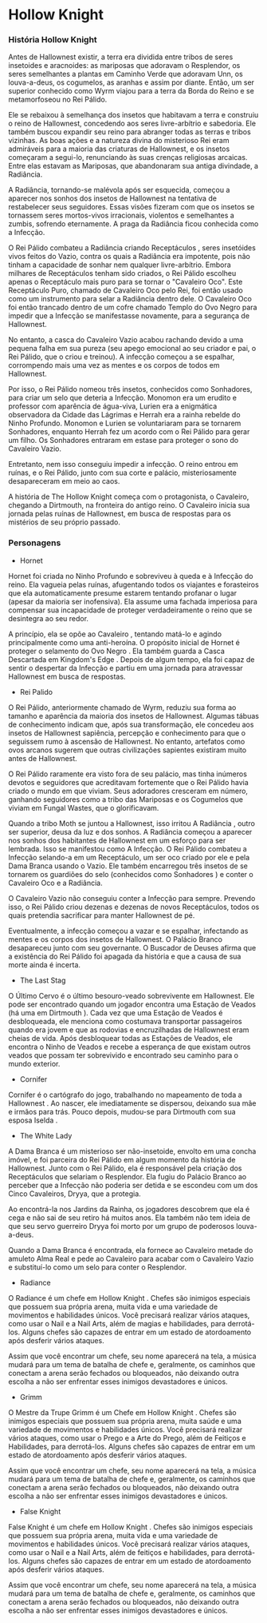 # Hollow Knight

### História Hollow Knight

Antes de Hallownest existir, a terra era dividida entre tribos de seres insetoides e aracnoides: as mariposas que adoravam o Resplendor, os seres semelhantes a plantas em Caminho Verde que adoravam Unn, os louva-a-deus, os cogumelos, as aranhas e assim por diante. Então, um ser superior conhecido como Wyrm viajou para a terra da Borda do Reino e se metamorfoseou no Rei Pálido.

Ele se rebaixou à semelhança dos insetos que habitavam a terra e construiu o reino de Hallownest, concedendo aos seres livre-arbítrio e sabedoria. Ele também buscou expandir seu reino para abranger todas as terras e tribos vizinhas. As boas ações e a natureza divina do misterioso Rei eram admiráveis para a maioria das criaturas de Hallownest, e os insetos começaram a segui-lo, renunciando às suas crenças religiosas arcaicas. Entre elas estavam as Mariposas, que abandonaram sua antiga divindade, a Radiância.

A Radiância, tornando-se malévola após ser esquecida, começou a aparecer nos sonhos dos insetos de Hallownest na tentativa de restabelecer seus seguidores. Essas visões fizeram com que os insetos se tornassem seres mortos-vivos irracionais, violentos e semelhantes a zumbis, sofrendo eternamente. A praga da Radiância ficou conhecida como a Infecção. 

O Rei Pálido combateu a Radiância criando  Receptáculos , seres insetóides vivos feitos do Vazio, contra os quais a Radiância era impotente, pois não tinham a capacidade de sonhar nem qualquer livre-arbítrio. Embora milhares de Receptáculos tenham sido criados, o Rei Pálido escolheu apenas o Receptáculo mais puro para se tornar o "Cavaleiro Oco". Este Receptáculo Puro, chamado de Cavaleiro Oco pelo Rei, foi então usado como um instrumento para selar a Radiância dentro dele. O Cavaleiro Oco foi então trancado dentro de um cofre chamado Templo do Ovo Negro para impedir que a Infecção se manifestasse novamente, para a segurança de Hallownest.

No entanto, a casca do Cavaleiro Vazio acabou rachando devido a uma pequena falha em sua pureza (seu apego emocional ao seu criador e pai, o Rei Pálido, que o criou e treinou). A infecção começou a se espalhar, corrompendo mais uma vez as mentes e os corpos de todos em Hallownest.

 Por isso, o Rei Pálido nomeou três insetos, conhecidos como Sonhadores, para criar um selo que deteria a Infecção. Monomon era um erudito e professor com aparência de água-viva, Lurien era a enigmática observadora da Cidade das Lágrimas e Herrah era a rainha rebelde do Ninho Profundo. Monomon e Lurien se voluntariaram para se tornarem Sonhadores, enquanto Herrah fez um acordo com o Rei Pálido para gerar um filho. Os Sonhadores entraram em estase para proteger o sono do Cavaleiro Vazio.  

 Entretanto, nem isso conseguiu impedir a infecção. O reino entrou em ruínas, e o Rei Pálido, junto com sua corte e palácio, misteriosamente desapareceram em meio ao caos.

A história de The Hollow Knight começa com o protagonista, o Cavaleiro, chegando a Dirtmouth, na fronteira do antigo reino. O Cavaleiro inicia sua jornada pelas ruínas de Hallownest, em busca de respostas para os mistérios de seu próprio passado.

### Personagens

- Hornet

Hornet foi criada no Ninho Profundo e sobreviveu à queda e à Infecção do reino. Ela vagueia pelas ruínas, afugentando todos os viajantes e forasteiros que ela automaticamente presume estarem tentando profanar o lugar (apesar da maioria ser inofensiva). Ela assume uma fachada imperiosa para compensar sua incapacidade de proteger verdadeiramente o reino que se desintegra ao seu redor.

A princípio, ela se opõe ao Cavaleiro , tentando matá-lo e agindo principalmente como uma anti-heroína. O propósito inicial de Hornet é proteger o selamento do Ovo Negro . Ela também guarda a Casca Descartada em Kingdom's Edge . Depois de algum tempo, ela foi capaz de sentir o despertar da Infecção e partiu em uma jornada para atravessar Hallownest em busca de respostas.

- Rei Palido

O Rei Pálido, anteriormente chamado de Wyrm, reduziu sua forma ao tamanho e aparência da maioria dos insetos de Hallownest. Algumas tábuas de conhecimento indicam que, após sua transformação, ele concedeu aos insetos de Hallownest sapiência, percepção e conhecimento para que o seguissem rumo à ascensão de Hallownest. No entanto, artefatos como ovos arcanos sugerem que outras civilizações sapientes existiram muito antes de Hallownest.

O Rei Pálido raramente era visto fora de seu palácio, mas tinha inúmeros devotos e seguidores que acreditavam fortemente que o Rei Pálido havia criado o mundo em que viviam. Seus adoradores cresceram em número, ganhando seguidores como a tribo das Mariposas e os Cogumelos que viviam em Fungal Wastes, que o glorificavam.

Quando a tribo Moth se juntou a Hallownest, isso irritou A Radiância , outro ser superior, deusa da luz e dos sonhos. A Radiância começou a aparecer nos sonhos dos habitantes de Hallownest em um esforço para ser lembrada. Isso se manifestou como A Infecção. O Rei Pálido combateu a Infecção selando-a em um Receptáculo, um ser oco criado por ele e  pela Dama Branca usando o Vazio. Ele também encarregou três insetos de se tornarem os guardiões do selo (conhecidos como Sonhadores ) e conter o Cavaleiro Oco e a Radiância.

O Cavaleiro Vazio não conseguiu conter a Infecção para sempre. Prevendo isso, o Rei Pálido criou dezenas e dezenas de novos Receptáculos, todos os quais pretendia sacrificar para manter Hallownest de pé.

Eventualmente, a infecção começou a vazar e se espalhar, infectando as mentes e os corpos dos insetos de Hallownest. O Palácio Branco desapareceu junto com seu governante. O  Buscador de Deuses afirma que a existência do Rei Pálido foi apagada da história e que a causa de sua morte ainda é incerta.

- The Last Stag

O Último Cervo é o último besouro-veado sobrevivente em Hallownest. Ele pode ser encontrado quando um jogador encontra uma Estação de Veados (há uma em Dirtmouth ). Cada vez que uma Estação de Veados é desbloqueada, ele menciona como costumava transportar passageiros quando era jovem e que as rodovias e encruzilhadas de Hallownest eram cheias de vida. Após desbloquear todas as Estações de Veados, ele encontra o Ninho de Veados e recebe a esperança de que existam outros veados que possam ter sobrevivido e encontrado seu caminho para o mundo exterior.

- Cornifer

Cornifer é o cartógrafo do jogo, trabalhando no mapeamento de toda a Hallownest . Ao nascer, ele imediatamente se dispersou, deixando sua mãe e irmãos para trás. Pouco depois, mudou-se para Dirtmouth com sua esposa Iselda .

- The White Lady

A Dama Branca é um misterioso ser não-insetoide, envolto em uma concha imóvel, e foi parceira do Rei Pálido em algum momento da história de Hallownest. Junto com o Rei Pálido, ela é responsável pela criação dos Receptáculos que selariam o Resplendor. Ela fugiu do Palácio Branco ao perceber que a Infecção não poderia ser detida e se escondeu com um dos Cinco Cavaleiros, Dryya, que a protegia.

Ao encontrá-la nos Jardins da Rainha, os jogadores descobrem que ela é cega e não sai de seu retiro há muitos anos. Ela também não tem ideia de que seu servo guerreiro Dryya foi morto por um grupo de poderosos louva-a-deus. 

Quando a Dama Branca é encontrada, ela fornece ao Cavaleiro metade do  amuleto Alma Real e pede ao Cavaleiro para acabar com o Cavaleiro Vazio e substituí-lo como um selo para conter o Resplendor.

- Radiance

O Radiance é um chefe em Hollow Knight . Chefes são inimigos especiais  que possuem sua própria arena, muita vida e uma variedade de movimentos e habilidades únicos. Você precisará realizar vários ataques, como usar o Nail e a Nail Arts, além de  magias e habilidades,  para derrotá-los. Alguns chefes são capazes de entrar em um estado de atordoamento após desferir vários ataques.

Assim que você encontrar um chefe, seu nome aparecerá na tela, a música mudará para um tema de batalha de chefe e, geralmente, os caminhos que conectam a arena serão fechados ou bloqueados, não deixando outra escolha a não ser enfrentar esses inimigos devastadores e únicos.

- Grimm

O Mestre da Trupe Grimm é um Chefe em Hollow Knight . Chefes são inimigos especiais  que possuem sua própria arena, muita saúde e uma variedade de movimentos e habilidades únicos. Você precisará realizar vários ataques, como usar o Prego e a Arte do Prego, além de  Feitiços e Habilidades,  para derrotá-los. Alguns chefes são capazes de entrar em um estado de atordoamento após desferir vários ataques.

Assim que você encontrar um chefe, seu nome aparecerá na tela, a música mudará para um tema de batalha de chefe e, geralmente, os caminhos que conectam a arena serão fechados ou bloqueados, não deixando outra escolha a não ser enfrentar esses inimigos devastadores e únicos.

- False Knight 

False Knight é um chefe em Hollow Knight . Chefes são inimigos especiais  que possuem sua própria arena, muita vida e uma variedade de movimentos e habilidades únicos. Você precisará realizar vários ataques, como usar o Nail e a Nail Arts, além de  feitiços e habilidades,  para derrotá-los. Alguns chefes são capazes de entrar em um estado de atordoamento após desferir vários ataques.

Assim que você encontrar um chefe, seu nome aparecerá na tela, a música mudará para um tema de batalha de chefe e, geralmente, os caminhos que conectam a arena serão fechados ou bloqueados, não deixando outra escolha a não ser enfrentar esses inimigos devastadores e únicos.
